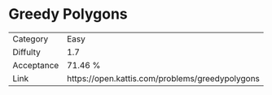 # Greedy Polygons

<table>
    <tr>
        <td>Category</td>
        <td>Easy</td>
    </tr>
    <tr>
        <td>Diffulty</td>
        <td>1.7</td>
    </tr>
    <tr>
        <td>Acceptance</td>
        <td>71.46 %</td>
    </tr>
    <tr>
        <td>Link</td>
        <td>https://open.kattis.com/problems/greedypolygons</td>
    </tr>
</table>